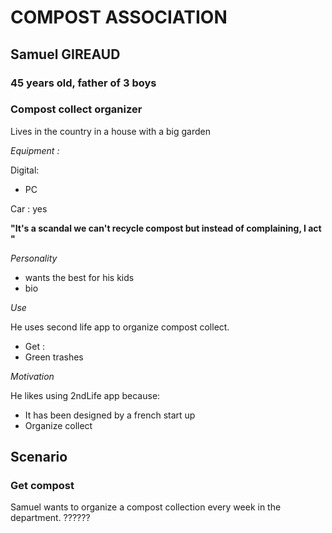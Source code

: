 # COMPOST ASSOCIATION
## Samuel GIREAUD
### 45 years old, father of 3 boys
### Compost collect organizer

Lives in the country in a house with a big garden

*Equipment :*

Digital:
* PC

Car : yes

**"It's a scandal we can't recycle compost but instead of complaining, I act "**

*Personality*
* wants the best for his kids
* bio

*Use*

He uses second life app to organize compost collect. 

* Get : 
 * Green trashes
 
*Motivation*

He likes using 2ndLife app because:
 * It has been designed by a french start up
 * Organize collect

## Scenario

### Get compost

Samuel wants to organize a compost collection every week in the department. ??????



